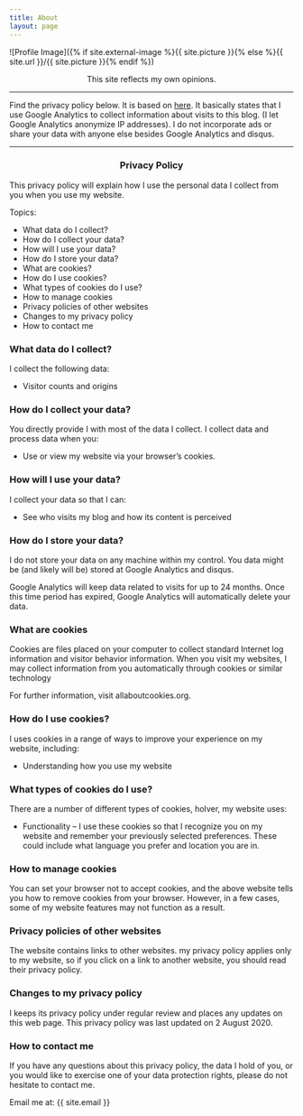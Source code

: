 ```yaml
---
title: About
layout: page
---
```

![Profile Image]({% if site.external-image %}{{ site.picture }}{% else %}{{ site.url }}/{{ site.picture }}{% endif %})

<center>This site reflects my own opinions.</center>

---

Find the privacy policy below. It is based on [here](https://gdpr.eu/privacy-notice/). It basically states that I use Google Analytics to collect information about visits to this blog. (I let Google Analytics anonymize IP addresses). I do not incorporate ads or share your data with anyone else besides Google Analytics and disqus.
<hr>
<h3 style="text-align: center;">Privacy Policy</h3>
<p>This privacy policy will explain how I use the personal data I collect from you when you use my website.</p>
<p>Topics:</p>
<ul>
    <li>What data do I collect?</li>
    <li>How do I collect your data?</li>
    <li>How will I use your data?</li>
    <li>How do I store your data?</li>
    <li>What are cookies?</li>
    <li>How do I use cookies?</li>
    <li>What types of cookies do I use?</li>
    <li>How to manage cookies</li>
    <li>Privacy policies of other websites</li>
    <li>Changes to my privacy policy</li>
    <li>How to contact me</li>
</ul>
<h3>What data do I collect?</h3>
<p>I collect the following data:</p>
<ul>
    <li>Visitor counts and origins</li>
</ul>
<h3>How do I collect your data?</h3>
<p>You directly provide I with most of the data I collect. I collect data and process data when you:</p>
<ul>
    <li>Use or view my website via your browser’s cookies.</li>
</ul>
<h3>How will I use your data?</h3>
<p>I collect your data so that I can:</p>
<ul>
    <li>See who visits my blog and how its content is perceived</li>
</ul>
<h3>How do I store your data?</h3>
<p>I do not store your data on any machine within my control. You data might be (and likely will be) stored at Google Analytics and disqus.</p>
<p>Google Analytics will keep data related to visits for up to 24 months. Once this time period has expired, Google Analytics will automatically delete your
    data.</p>
<h3>What are cookies</h3>
<p>Cookies are files placed on your computer to collect standard Internet log information and visitor behavior
    information. When you visit my websites, I may collect information from you automatically through cookies or similar
    technology</p>
<p>For further information, visit allaboutcookies.org.</p>
<h3>How do I use cookies?</h3>
<p>I uses cookies in a range of ways to improve your experience on my website, including:</p>
<ul>
    <li>Understanding how you use my website</li>
</ul>
<h3>What types of cookies do I use?</h3>
<p>There are a number of different types of cookies, hoIver, my website uses:</p>
<ul>
    <li>Functionality – I use these cookies so that I recognize you on my website and remember your previously selected
        preferences. These could include what language you prefer and location you are in.
    </li>
</ul>
<h3>How to manage cookies</h3>
<p>You can set your browser not to accept cookies, and the above website tells you how to remove cookies from your
    browser. However, in a few cases, some of my website features may not function as a result.</p>
<h3>Privacy policies of other websites</h3>
<p>The website contains links to other websites. my privacy policy applies only to my website, so if you click on a
    link to another website, you should read their privacy policy.</p>
<h3>Changes to my privacy policy</h3>
<p>I keeps its privacy policy under regular review and places any updates on this web page. This privacy policy was last
    updated on 2 August 2020.</p>
<h3>How to contact me</h3>
<p>If you have any questions about this privacy policy, the data I hold of you, or you would like to exercise one of your
    data protection rights, please do not hesitate to contact me.</p>
<p>Email me at: {{ site.email }}</p>